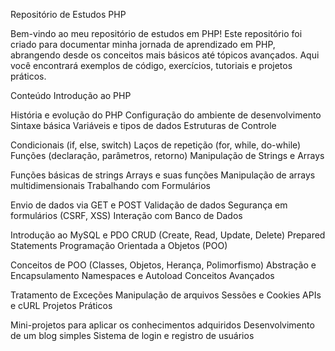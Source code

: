 Repositório de Estudos PHP

Bem-vindo ao meu repositório de estudos em PHP! Este repositório foi criado para documentar minha jornada de aprendizado em PHP, abrangendo desde os conceitos mais básicos até tópicos avançados. Aqui você encontrará exemplos de código, exercícios, tutoriais e projetos práticos.

Conteúdo
Introdução ao PHP

História e evolução do PHP
Configuração do ambiente de desenvolvimento
Sintaxe básica
Variáveis e tipos de dados
Estruturas de Controle

Condicionais (if, else, switch)
Laços de repetição (for, while, do-while)
Funções (declaração, parâmetros, retorno)
Manipulação de Strings e Arrays

Funções básicas de strings
Arrays e suas funções
Manipulação de arrays multidimensionais
Trabalhando com Formulários

Envio de dados via GET e POST
Validação de dados
Segurança em formulários (CSRF, XSS)
Interação com Banco de Dados

Introdução ao MySQL e PDO
CRUD (Create, Read, Update, Delete)
Prepared Statements
Programação Orientada a Objetos (POO)

Conceitos de POO (Classes, Objetos, Herança, Polimorfismo)
Abstração e Encapsulamento
Namespaces e Autoload
Conceitos Avançados

Tratamento de Exceções
Manipulação de arquivos
Sessões e Cookies
APIs e cURL
Projetos Práticos

Mini-projetos para aplicar os conhecimentos adquiridos
Desenvolvimento de um blog simples
Sistema de login e registro de usuários
